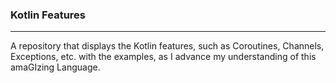 
### Kotlin Features

----
A repository that displays the Kotlin features, such as
Coroutines, Channels, Exceptions, etc. with the examples, 
as I advance my understanding of this amaGIzing Language.